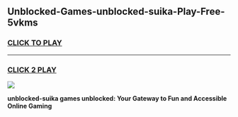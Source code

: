 
## Unblocked-Games-unblocked-suika-Play-Free-5vkms
<h3>
<a href="https://premium76.site?title=unblocked-suika&ref=20M">CLICK TO PLAY</a></h3>
<hr>

<h3>
<a href="https://premium76.site?title=unblocked-suika&ref=20M">CLICK 2 PLAY</a>
  
</h3>

<a href="https://premium76.site?title=unblocked-suika&ref=19M"><img src="https://clearcache.store/games.png"></a>


**unblocked-suika games unblocked: Your Gateway to Fun and Accessible Online Gaming**

